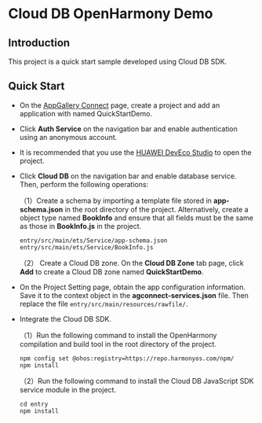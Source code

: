 #  Cloud DB OpenHarmony Demo


## Introduction
This project is a quick start sample developed using Cloud DB SDK.

##  Quick Start
- On the [AppGallery Connect](https://developer.huawei.com/consumer/en/service/josp/agc/index.html#/myApp) page, create a project and add an application with named QuickStartDemo.

- Click **Auth Service** on the navigation bar and enable authentication using an anonymous account.


- It is recommended that you use the [HUAWEI DevEco Studio](https://developer.harmonyos.com/en/docs/documentation/doc-guides/ide_versions_overview-0000001356521213) to open the project.

- Click **Cloud DB** on the navigation bar and enable database service. Then, perform the following operations:

  （1）Create a schema by importing a template file stored in **app-schema.json** in the root directory of the project. Alternatively, create a object type named **BookInfo** and ensure that all fields must be the same as those in **BookInfo.js** in the project.

  ```
  entry/src/main/ets/Service/app-schema.json
  entry/src/main/ets/Service/BookInfo.js
  ```

  （2） Create a Cloud DB zone. On the **Cloud DB Zone** tab page, click **Add** to create a Cloud DB zone named **QuickStartDemo**.


- On the Project Setting page, obtain the app configuration information. Save it to the context object in the **agconnect-services.json** file. Then replace the file `entry/src/main/resources/rawfile/`.

- Integrate the Cloud DB SDK.

  （1）Run the following command to install the OpenHarmony compilation and build tool in the root directory of the project.

    ```
    npm config set @ohos:registry=https://repo.harmonyos.com/npm/
    npm install
    ```

  （2）Run the following command to install the Cloud DB JavaScript SDK service module in the project.

    ```
    cd entry
    npm install
    ```
  
